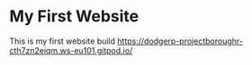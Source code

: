 # My First Website
This is my first website build
https://dodgerp-projectboroughr-cth7zn2eiqm.ws-eu101.gitpod.io/
